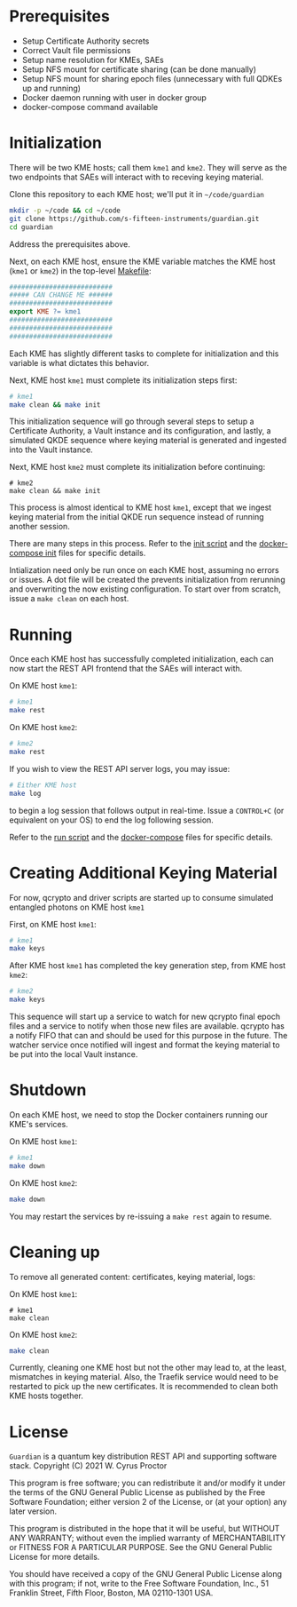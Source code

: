 # Prerequisites

* Setup Certificate Authority secrets
* Correct Vault file permissions
* Setup name resolution for KMEs, SAEs
* Setup NFS mount for certificate sharing (can be done manually)
* Setup NFS mount for sharing epoch files (unnecessary with full QDKEs up and running)
* Docker daemon running with user in docker group
* docker-compose command available

# Initialization

There will be two KME hosts; call them `kme1` and `kme2`. They will serve as the two endpoints that SAEs will interact with to receving keying material.

Clone this repository to each KME host; we'll put it in `~/code/guardian`

```bash
mkdir -p ~/code && cd ~/code
git clone https://github.com/s-fifteen-instruments/guardian.git
cd guardian
```

Address the prerequisites above.

Next, on each KME host, ensure the KME variable matches the KME host (`kme1` or `kme2`) in the top-level [Makefile](../Makefile):

```Makefile
##########################
##### CAN CHANGE ME ######
##########################
export KME ?= kme1
##########################
##########################
##########################
```

Each KME has slightly different tasks to complete for initialization and this variable is what dictates this behavior.

Next, KME host `kme1` must complete its initialization steps first:

```bash
# kme1
make clean && make init
```

This initialization sequence will go through several steps to setup a Certificate Authority, a Vault instance and its configuration, and lastly, a simulated QKDE sequence where keying material is generated and ingested into the Vault instance.

Next, KME host `kme2` must complete its initialization before continuing:

```
# kme2
make clean && make init
```

This process is almost identical to KME host `kme1`, except that we ingest keying material from the initial QKDE run sequence instead of running another session.


There are many steps in this process. Refer to the [init script](../scripts/init.sh) and the [docker-compose init](../docker-compose.init.yml) files for specific details.

Intialization need only be run once on each KME host, assuming no errors or issues. A dot file will be created the prevents initialization from rerunning and overwriting the now existing configuration. To start over from scratch, issue a `make clean` on each host.

# Running

Once each KME host has successfully completed initialization, each can now start the REST API frontend that the SAEs will interact with.

On KME host `kme1`:
```bash
# kme1
make rest
```

On KME host `kme2`:
```bash
# kme2
make rest
```

If you wish to view the REST API server logs, you may issue:

```bash
# Either KME host
make log
```

to begin a log session that follows output in real-time. Issue a `CONTROL+C` (or equivalent on your OS) to end the log following session.


Refer to the [run script](../scripts/run.sh) and the [docker-compose](../docker-compose.yml) files for specific details.

# Creating Additional Keying Material

For now, qcrypto and driver scripts are started up to consume simulated entangled photons on KME host `kme1`

First, on KME host `kme1`:
```bash
# kme1
make keys
```

After KME host `kme1` has completed the key generation step, from KME host `kme2`:
```bash
# kme2
make keys
```

This sequence will start up a service to watch for new qcrypto final epoch files and a service to notify when those new files are available. qcrypto has a notify FIFO that can and should be used for this purpose in the future. The watcher service once notified will ingest and format the keying material to be put into the local Vault instance.

# Shutdown

On each KME host, we need to stop the Docker containers running our KME's services.

On KME host `kme1`:
```bash
# kme1
make down
```

On KME host `kme2`:
```bash
make down
```

You may restart the services by re-issuing a `make rest` again to resume.

# Cleaning up

To remove all generated content: certificates, keying material, logs:

On KME host `kme1`:
```
# kme1
make clean
```

On KME host `kme2`:
```bash
make clean
```

Currently, cleaning one KME host but not the other may lead to, at the least, mismatches in keying material. Also, the Traefik service would need to be restarted to pick up the new certificates. It is recommended to clean both KME hosts together. 



# License

`Guardian` is a quantum key distribution REST API and supporting software stack.
Copyright (C) 2021  W. Cyrus Proctor

This program is free software; you can redistribute it and/or modify
it under the terms of the GNU General Public License as published by
the Free Software Foundation; either version 2 of the License, or
(at your option) any later version.

This program is distributed in the hope that it will be useful,
but WITHOUT ANY WARRANTY; without even the implied warranty of
MERCHANTABILITY or FITNESS FOR A PARTICULAR PURPOSE.  See the
GNU General Public License for more details.

You should have received a copy of the GNU General Public License along
with this program; if not, write to the Free Software Foundation, Inc.,
51 Franklin Street, Fifth Floor, Boston, MA 02110-1301 USA.
